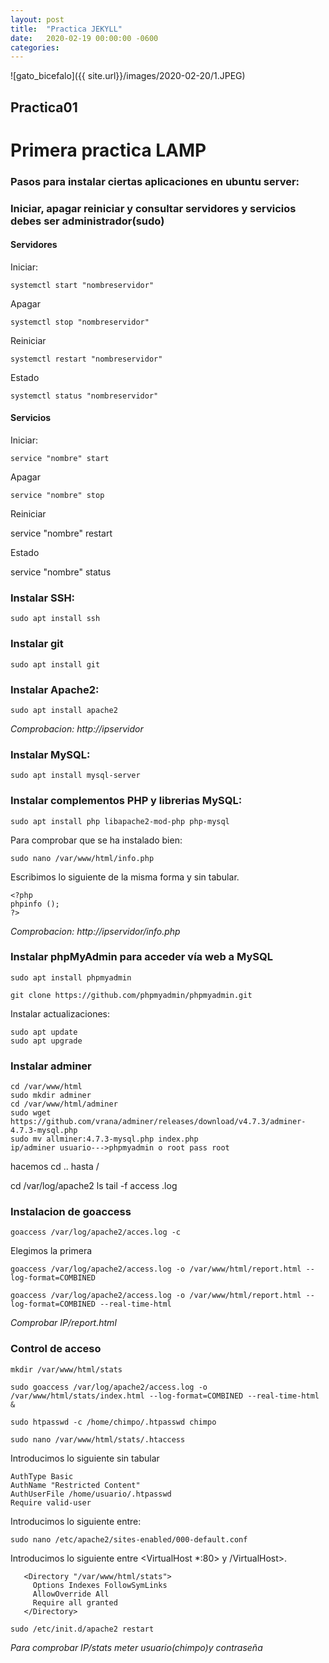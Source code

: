```yaml
---
layout: post
title:  "Practica JEKYLL"
date:   2020-02-19 00:00:00 -0600
categories: 
---
```

![gato_bicefalo]({{ site.url}}/images/2020-02-20/1.JPEG)

## **Practica01**

# Primera practica LAMP

### Pasos para instalar ciertas aplicaciones en ubuntu server:

### Iniciar, apagar reiniciar y consultar servidores y servicios debes ser administrador(sudo)

####  Servidores

Iniciar:
    
    systemctl start "nombreservidor"
Apagar
    
    systemctl stop "nombreservidor"
Reiniciar
    
    systemctl restart "nombreservidor"
Estado
    
    systemctl status "nombreservidor"

#### Servicios

Iniciar:

    service "nombre" start
Apagar

    service "nombre" stop 
Reiniciar

   service "nombre" restart

Estado

   service "nombre" status 


### Instalar SSH:

    sudo apt install ssh

### Instalar git
    sudo apt install git

### Instalar Apache2:

    sudo apt install apache2

*Comprobacion: http://ipservidor*

### Instalar MySQL:

    sudo apt install mysql-server

### Instalar complementos PHP y librerias MySQL:

    sudo apt install php libapache2-mod-php php-mysql

Para comprobar que se ha instalado bien:

    sudo nano /var/www/html/info.php

Escribimos lo siguiente de la misma forma y sin tabular.

    <?php
    phpinfo ();
    ?>
*Comprobacion: http://ipservidor/info.php*

### Instalar phpMyAdmin para acceder vía web a MySQL
```
sudo apt install phpmyadmin

git clone https://github.com/phpmyadmin/phpmyadmin.git
```
Instalar actualizaciones:

    sudo apt update
    sudo apt upgrade

### Instalar adminer

    cd /var/www/html
    sudo mkdir adminer
    cd /var/www/html/adminer
    sudo wget https://github.com/vrana/adminer/releases/download/v4.7.3/adminer-4.7.3-mysql.php
    sudo mv allminer:4.7.3-mysql.php index.php
    ip/adminer usuario--->phpmyadmin o root pass root
hacemos cd .. hasta /

cd /var/log/apache2
ls
tail -f access .log

### Instalacion de goaccess 

    goaccess /var/log/apache2/acces.log -c

Elegimos la primera

    goaccess /var/log/apache2/access.log -o /var/www/html/report.html --log-format=COMBINED

    goaccess /var/log/apache2/access.log -o /var/www/html/report.html --log-format=COMBINED --real-time-html

*Comprobar IP/report.html*

### Control de acceso

    mkdir /var/www/html/stats

    sudo goaccess /var/log/apache2/access.log -o /var/www/html/stats/index.html --log-format=COMBINED --real-time-html &

    sudo htpasswd -c /home/chimpo/.htpasswd chimpo

    sudo nano /var/www/html/stats/.htaccess
Introducimos lo siguiente sin tabular

    AuthType Basic
    AuthName "Restricted Content"
    AuthUserFile /home/usuario/.htpasswd
    Require valid-user
Introducimos lo siguiente entre:

    sudo nano /etc/apache2/sites-enabled/000-default.conf

 Introducimos lo siguiente entre <VirtualHost *:80> y /VirtualHost>.
 ```   
    <Directory "/var/www/html/stats">
      Options Indexes FollowSymLinks
      AllowOverride All
      Require all granted
    </Directory>
 ```   
    sudo /etc/init.d/apache2 restart
 *Para comprobar IP/stats meter usuario(chimpo)y contraseña*
